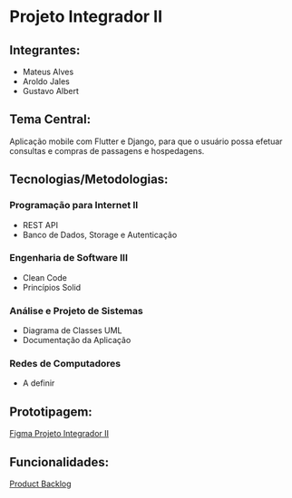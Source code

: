 # Projeto Integrador II

## Integrantes: 
- Mateus Alves
- Aroldo Jales
- Gustavo Albert

## Tema Central:
  Aplicação mobile com Flutter e Django, para que o usuário possa efetuar consultas e compras de passagens e hospedagens.

## Tecnologias/Metodologias:

### Programação para Internet II
- REST API
- Banco de Dados, Storage e Autenticação

### Engenharia de Software III
- Clean Code
- Princípios Solid

### Análise e Projeto de Sistemas
- Diagrama de Classes UML
- Documentação da Aplicação

### Redes de Computadores
- A definir

## Prototipagem:
[Figma Projeto Integrador II](https://www.figma.com/proto/uYre2hhxC0BmayaVN8OjnS/Protótipo-Projeto-II?node-id=0%3A1&scaling=scale-down&page-id=0%3A1&starting-point-node-id=0%3A68)

## Funcionalidades:
[Product Backlog](https://docs.google.com/spreadsheets/d/13zKcB7qoVL2saop1Y0WEBFZcn1ldjRUulHFcrcZQVAs/edit?usp=sharing)
